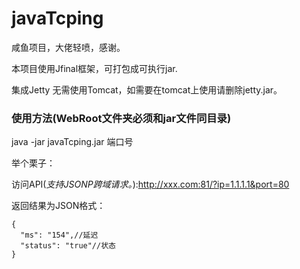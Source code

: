 # javaTcping #
咸鱼项目，大佬轻喷，感谢。

本项目使用Jfinal框架，可打包成可执行jar.

集成Jetty 无需使用Tomcat，如需要在tomcat上使用请删除jetty.jar。

### 使用方法(WebRoot文件夹必须和jar文件同目录) ###

java -jar javaTcping.jar 端口号

举个栗子：

访问API(*支持JSONP跨域请求。*):http://xxx.com:81/?ip=1.1.1.1&port=80


返回结果为JSON格式：
```
{
  "ms": "154",//延迟
  "status": "true"//状态
}
```

